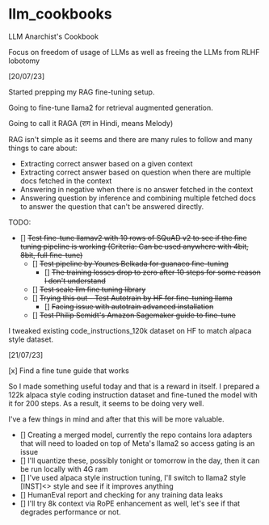 # llm_cookbooks
LLM Anarchist's Cookbook

Focus on freedom of usage of LLMs as well as freeing the LLMs from RLHF lobotomy

[20/07/23]

Started prepping my RAG fine-tuning setup.

Going to fine-tune llama2 for retrieval augmented generation.

Going to call it RAGA (राग in Hindi, means Melody) 

RAG isn't simple as it seems and there are many rules to follow and many things to care about:
* Extracting correct answer based on a given context
* Extracting correct answer based on question when there are multiple docs fetched in the context
* Answering in negative when there is no answer fetched in the context
* Answering question by inference and combining multiple fetched docs to answer the question that can't be answered directly.

TODO:
- [] ~~Test fine-tune llamav2 with 10 rows of SQuAD v2 to see if the fine tuning pipeline is working (Criteria: Can be used anywhere with 4bit, 8bit, full fine-tune)~~
    - [] ~~Test pipeline by Younes Belkada for guanaco fine-tuning~~
      - [] ~~The training losses drop to zero after 10 steps for some reason I don't understand~~
    - [] ~~Test scale llm fine tuning library~~
    - [] ~~Trying this out - Test Autotrain by HF for fine-tuning llama~~
      - [] ~~Facing issue with autotrain advanced installation~~
    - [] ~~Test Philip Scmidt's Amazon Sagemaker guide to fine-tune~~

I tweaked existing code_instructions_120k dataset on HF to match alpaca style dataset.

[21/07/23]

[x] Find a fine tune guide that works

So I made something useful today and that is a reward in itself.
I prepared a 122k alpaca style coding instruction dataset and fine-tuned the model with it for 200 steps.
As a result, it seems to be doing very well.

I've a few things in mind and after that this will be more valuable.
- [] Creating a merged model, currently the repo contains lora adapters that will need to loaded on top of Meta's llama2 so access gating is an issue
- [] I'll quantize these, possibly tonight or tomorrow in the day, then it can be run locally with 4G ram
- [] I've used alpaca style instruction tuning, I'll switch to llama2 style [INST]<<SYS>> style and see if it improves anything
- [] HumanEval report and checking for any training data leaks
- [] I'll try 8k context via RoPE enhancement as well, let's see if that degrades performance or not.
